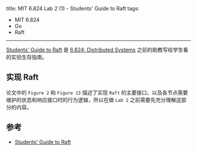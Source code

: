 title: MIT 6.824 Lab 2 (1) - Students' Guide to Raft
tags:
- MIT 6.824
- Go
- Raft
---

[Students' Guide to Raft](https://thesquareplanet.com/blog/students-guide-to-raft/) 是 [6.824: Distributed Systems](https://pdos.csail.mit.edu/6.824/) 之前的助教写给学生看的实验生存指南。

## 实现 Raft
论文中的 `Figure 2` 和 `Figure 13` 描述了实现 `Raft` 的主要接口，以及各节点需要维护的状态和响应接口时的行为逻辑，所以在做 `Lab 2` 之前需要先充分理解这部分的内容。

## 参考

* [Students' Guide to Raft](https://thesquareplanet.com/blog/students-guide-to-raft/)
